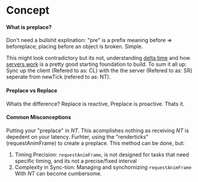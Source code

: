 # Concept

#### What is preplace?
Don't need a bullshit explination: "pre" is a prefix meaning before => beforeplace; placing before an object is broken. Simple.

This might look contradictory but its not, understanding [delta time](https://en.wikipedia.org/wiki/Delta_timing) and how [servers work](https://en.wikipedia.org/wiki/Game_server) is a pretty good starting foundation to build. To sum it all up: Sync up the client (Refered to as: CL) with the the server (Refered to as: SR) seperate from newTick (refered to as: NT).

#### Preplace vs Replace
Whats the difference?
Replace is reactive, Preplace is proactive. Thats it.

#### Common Misconceptions
Putting your "preplace" in *NT*. This acomplishes nothing as receiving *NT* is depedent on your latency. 
Furhter, using the "renderticks" (requestAnimFrame) to create a preplace. This method can be done, but:
1. Timing Precision: `requestAnimFrame`, is not designed for tasks that need specific timing, and its not a precise/fixed interval
2. Complexity in Sync-tion: Managing and synchornizing  `requestAnimFrame` With *NT* can become cumbersome.

